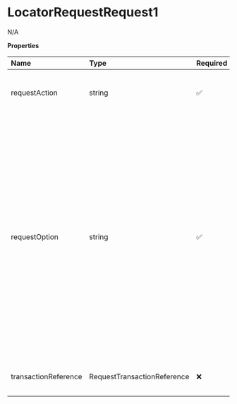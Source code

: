 # LocatorRequestRequest1

N/A

**Properties**

| Name                 | Type                        | Required | Description                                                                                                                                                                                                                                                                                                                                                                                                                                                                                    |
| :------------------- | :-------------------------- | :------- | :--------------------------------------------------------------------------------------------------------------------------------------------------------------------------------------------------------------------------------------------------------------------------------------------------------------------------------------------------------------------------------------------------------------------------------------------------------------------------------------------- |
| requestAction        | string                      | ✅       | Indicates the action to be taken by the XML service. The only valid value is 'Locator'.                                                                                                                                                                                                                                                                                                                                                                                                        |
| requestOption        | string                      | ✅       | Indicates the type of request. Valid values: 1-Locations (Drop Locations and Will call locations) 8-All available Additional Services 16-All available Program Types 24-All available Additional Services and Program types 32-All available Retail Locations 40-All available Retail Locations and Additional Services 48-All available Retail Locations and Program Types 56-All available Retail Locations, Additional Services and Program Types 64-Search for UPS Access Point Locations. |
| transactionReference | RequestTransactionReference | ❌       | TransactionReference identifies transactions between client and server.                                                                                                                                                                                                                                                                                                                                                                                                                        |

<!-- This file was generated by liblab | https://liblab.com/ -->
